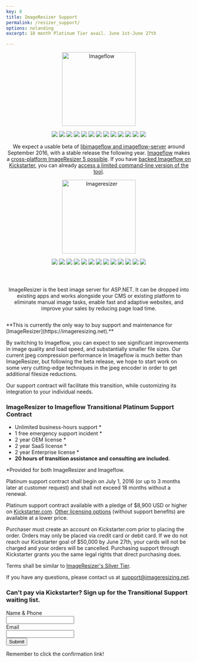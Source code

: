 ```yaml
---
key: 8
title: ImageResizer Support
permalink: /resizer_support/
options: nolanding
excerpt: 18 month Platinum Tier avail. June 1st-June 27th

---
```


<div class="row">
<div class="6u" style="text-align:center;"><p><img alt="Imageflow" src="https://www.imageflow.io/images/imageflow.svg" width="200"></p><p><img src="https://img.shields.io/badge/status-in%20development-green.svg"> <img src="https://img.shields.io/badge/OS-Windows, Linux, Mac-green.svg"> <img src="https://img.shields.io/badge/embeddable by-all C compatible languages-green.svg"> <img src="https://img.shields.io/badge/official bindings-C%23%2fNode%2fRuby%2fRust and .NET Core-green.svg"> <img src="https://img.shields.io/badge/REST APIs-JSON API, Querystring API-green.svg"> <img src="https://img.shields.io/badge/web server-built%20in-green.svg"> <img src="https://img.shields.io/badge/codecs-OSS+custom-green.svg"> <img src="https://img.shields.io/badge/file sizes-world class-green.svg"> <img src="https://img.shields.io/badge/performance-unparalleled-green.svg"> <img src="https://img.shields.io/badge/color profiles-correct-green.svg"> <img src="https://img.shields.io/badge/built with-Rust, C11, C++-green.svg"> <img src="https://img.shields.io/badge/components-separate libimageflow.dll, imageflow_server.exe-green.svg"> <img src="https://img.shields.io/badge/rendering engine-custom-green.svg"></p>
We expect a usable beta of <a href="https://www.imageflow.io">libimageflow and imageflow-server</a> around September 2016, with a stable release the following year. <a href="https://www.imageflow.io">Imageflow</a> makes a <a href="http://www.imageflow.io/imageresizer/">cross-platform ImageResizer 5 possible</a>. If you have <a href="https://www.kickstarter.com/projects/njones/imageflow-respect-the-pixels-a-secure-alt-to-image">backed Imageflow on Kickstarter</a>, you can already <a href="https://www.kickstarter.com/projects/njones/imageflow-respect-the-pixels-a-secure-alt-to-image/posts/1598662">access a limited command-line version of the tool</a>.
</div>

<div class="6u" style=" text-align:center;"><p><img alt="Imageresizer" src="https://imageresizing.net/img/ir-logos/imageresizer_00AEC4_transparent.svg" width="200"></p><p><img src="https://img.shields.io/badge/status-highly%20stable-green.svg"> <img src="https://img.shields.io/badge/OS-Windows%20Server-green.svg">  <img src="https://img.shields.io/badge/embeddable by-C%23%2FF%23%2FVB.NET except .NET Core-green.svg"> <img src="https://img.shields.io/badge/bindings-C%23-green.svg"> <img src="https://img.shields.io/badge/REST APIs-Querystring API-green.svg"> <img src="https://img.shields.io/badge/web server-IIS-green.svg"> <img src="https://img.shields.io/badge/codecs-Windows APIs-green.svg"> <img src="https://img.shields.io/badge/file sizes-decent-green.svg"> <img src="https://img.shields.io/badge/performance-good-green.svg"> <img src="https://img.shields.io/badge/color profiles-limited by Windows-green.svg"> <img src="https://img.shields.io/badge/built with-C%23,F%23,C++/CLI,C89-green.svg"> <img src="https://img.shields.io/badge/components-combined server, client, and library-green.svg"> <img src="https://img.shields.io/badge/rendering engine-GDI+ (free) / custom (with Performance license)-green.svg"></p><p>
<div style="margin-top: 4em"> ImageResizer is the best image server for ASP.NET. It can be dropped into existing apps and works alongside your CMS or existing platform to eliminate manual image tasks, enable fast and adaptive websites, and improve your sales by reducing page load time. </div> </p></div>
</div>
<div style="margin-top: 2em"> </div>
**This is currently the only way to buy support and maintenance for [ImageResizer](https://imageresizing.net).**

By switching to Imageflow, you can expect to see significant improvements in image quality and load speed, and substantially smaller file sizes. Our current jpeg compression performance in Imageflow is much better than ImageResizer, but following the beta release, we hope to start work on some very cutting-edge techniques in the jpeg encoder in order to get additional filesize reductions.    

Our support contract will facilitate this transition, while customizing its integration to your individual needs.  


### ImageResizer to Imageflow Transitional Platinum Support Contract

* Unlimited business-hours support *
* 1 free emergency support incident *
* 2 year OEM license *
* 2 year SaaS license *
* 2 year Enterprise license *
* **20 hours of transition assistance and consulting are included.**

*Provided for both ImageResizer and Imageflow.
 
Platinum support contract shall begin on July 1, 2016 (or up to 3 months later at customer request) and shall not exceed 18 months without a renewal.

Platinum support contract available with a pledge of $8,900 USD or higher on [Kickstarter.com](https://www.kickstarter.com/projects/njones/imageflow-respect-the-pixels-a-secure-alt-to-image). [Other licensing options](https://www.kickstarter.com/projects/njones/imageflow-respect-the-pixels-a-secure-alt-to-image) (without support benefits) are available at a lower price.

Purchaser must create an account on Kickstarter.com prior to placing the order. Orders may only be placed via credit card or debit card. If we do not reach our Kickstarter goal of $50,000 by June 27th, your cards will not be charged and your orders will be cancelled. Purchasing support through Kickstarter grants you the same legal rights that direct purchasing does.


Terms shall be similar to [ImageResizer's Silver Tier](http://imageresizing.net/support/contracts/silver).

If you have any questions, please contact us at [support@imageresizing.net](mailto:support@imageresizing.net).

### Can't pay via Kickstarter? Sign up for the Transitional Support waiting list.

<form action="http://news.imazen.io/subscribe" method="POST" accept-charset="utf-8">
  <label for="name">Name & Phone</label><br/>
  <input type="text" name="name" id="name"/>
  <br/>
  <label for="email">Email</label><br/>
  <input type="text" name="email" id="email"/>
  <br/>
  <input type="hidden" name="list" value="OfTuh2aGsyY3DuS4pJ43Lw"/>
  <input type="submit" name="submit" id="submit"/>
</form>

Remember to click the confirmation link!

